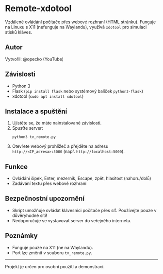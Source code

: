 # Remote-xdotool

Vzdálené ovládání počítače přes webové rozhraní (HTML stránku). Funguje na Linuxu s X11 (nefunguje na Waylandu), využívá `xdotool` pro simulaci stisků kláves.

## Autor
Vytvořil: @opecko (YouTube)

## Závislosti
- Python 3
- Flask (`pip install flask` nebo systémový balíček `python3-flask`)
- xdotool (`sudo apt install xdotool`)

## Instalace a spuštění
1. Ujistěte se, že máte nainstalované závislosti.
2. Spusťte server:
   ```bash
   python3 tv_remote.py
   ```
3. Otevřete webový prohlížeč a přejděte na adresu `http://<IP_adresa>:5000` (např. `http://localhost:5000`).

## Funkce
- Ovládání šipek, Enter, mezerník, Escape, zpět, hlasitost (nahoru/dolů)
- Zadávání textu přes webové rozhraní

## Bezpečnostní upozornění
- Skript umožňuje ovládat klávesnici počítače přes síť. Používejte pouze v důvěryhodné síti!
- Nedoporučuje se vystavovat server do veřejného internetu.

## Poznámky
- Funguje pouze na X11 (ne na Waylandu).
- Port lze změnit v souboru `tv_remote.py`.

---

Projekt je určen pro osobní použití a demonstraci.